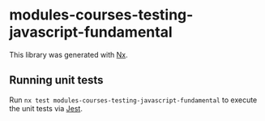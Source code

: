 # modules-courses-testing-javascript-fundamental

This library was generated with [Nx](https://nx.dev).

## Running unit tests

Run `nx test modules-courses-testing-javascript-fundamental` to execute the unit tests via [Jest](https://jestjs.io).
